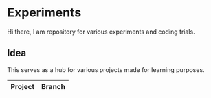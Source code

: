 # Experiments

Hi there, I am repository for various experiments and coding trials.  

## Idea 

This serves as a hub for various projects made for learning purposes. 

| Project | Branch |
| --- | --- |
<!-- (new_project_entry) -->